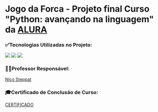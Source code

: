 <h1>Jogo da Forca - Projeto final Curso "Python: avançando na linguagem" da <a href="https://cursos.alura.com.br/onboarding/content"> ALURA</a></h1>

<div>
 <h3>✅Tecnologias Utilizadas no Projeto:</h3>
 <img src="https://ziadoua.github.io/m3-Markdown-Badges/badges/Python/python3.svg">
 <img src="https://ziadoua.github.io/m3-Markdown-Badges/badges/Git/git1.svg">
 <img src="https://ziadoua.github.io/m3-Markdown-Badges/badges/PyCharm/pycharm3.svg">
 </div>
 
 <div>
 <h3>🧑‍💻Professor Responsável:</h3>
 <a href="https://github.com/steppat">Nico Steppat</a>
  
  
 <div>
 <h3>🎓Certificado de Conclusão de Curso:</h3>
 <a href="https://cursos.alura.com.br/certificate/a28dfba0-ec40-4e5f-ad13-6da5bfd1dbeb">CERTIFICADO</a>
 </div>
